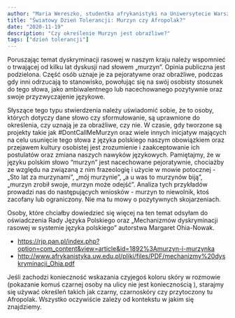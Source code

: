 ```yaml
---
author: "Maria Wereszko, studentka afrykanistyki na Uniwersytecie Warszawskim"
title: "Światowy Dzień Tolerancji: Murzyn czy Afropolak?"
date: "2020-11-19"
description: "Czy określenie Murzyn jest obraźliwe?"
tags: ["dzień tolerancji"]
---
```


Poruszając temat dyskryminacji rasowej w naszym kraju należy wspomnieć o trwającej od kilku lat dyskusji nad słowem „murzyn”. Opinia publiczna jest podzielona. Część osób uznaje je za pejoratywne oraz obraźliwe, podczas gdy inni odrzucają to stanowisko, powołując się na swój osobisty stosunek do tego słowa, jako ambiwalentnego lub nacechowanego pozytywnie oraz swoje przyzwyczajenie językowe.

Słyszące tego typu stwierdzenia należy uświadomić sobie, że to osoby, których dotyczy dane słowo czy sformułowanie, są uprawnione do określenia, czy uznają je za obraźliwe, czy nie. W czasie, gdy tworzone są projekty takie jak #DontCallMeMurzyn oraz wiele innych inicjatyw mających na celu usunięcie tego słowa z języka polskiego naszym obowiązkiem oraz przejawem kultury osobistej jest zrozumienie i zaakceptowanie ich postulatów oraz zmiana naszych nawyków językowych.
Pamiętajmy, że w języku polskim słowo “murzyn” jest nacechowane pejoratywnie, chociażby ze względu na związaną z nim frazeologię i użycie w mowie potocznej - „Sto lat za murzynami”, „mój murzynie”, „a u was to murzynów biją”, „murzyn zrobił swoje, murzyn może odejść”.  Analiza tych przykładów prowadzi nas do następujących wniosków - murzyn to niewolnik, ktoś zacofany lub ograniczony. Nie ma tu mowy o pozytywnych skojarzeniach.

Osoby, które chciałby dowiedzieć się więcej na ten temat odsyłam do oświadczenia Rady Języka Polskiego oraz „Mechanizmów dyskryminacji rasowej w systemie języka polskiego” autorstwa  Margaret Ohia-Nowak.
- https://rjp.pan.pl/index.php?option=com_content&view=article&id=1892%3Amurzyn-i-murzynka
- http://www.afrykanistyka.uw.edu.pl/pliki/files/PDF/mechanizmy%20dyskryminacji_Ohia.pdf

Jeśli zachodzi konieczność wskazania czyjegoś koloru skóry w rozmowie (pokazanie komuś czarnej osoby na ulicy nie jest koniecznością ), starajmy się używać określeń takich jak czarny, czarnoskóry czy przytoczony tu Afropolak. Wszystko oczywiście zależy od kontekstu w jakim się znajdziemy.
